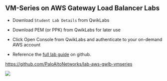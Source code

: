 ## VM-Series on AWS Gateway Load Balancer Labs

- Download `Student Lab Details` from QwikLabs
  
- Download PEM (or PPK) from QwikLabs for later use

- Click Open Console from QwikLabs and authenticate to your on-demand AWS account

- Reference the [full lab guide](https://github.com/PaloAltoNetworks/lab-aws-gwlb-vmseries) on github.

https://github.com/PaloAltoNetworks/lab-aws-gwlb-vmseries

<img src="https://user-images.githubusercontent.com/43679669/109910663-a455be80-7c76-11eb-833d-dd57fe424a97.png">